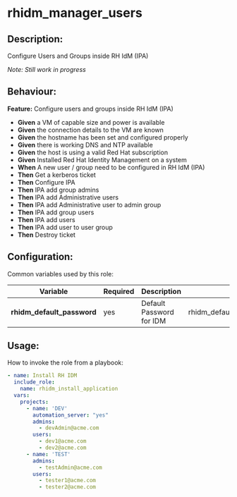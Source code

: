 # rhidm_manager_users

## Description:

Configure Users and Groups inside RH IdM (IPA)

_Note: Still work in progress_

## Behaviour:

**Feature:** Configure users and groups inside RH IdM (IPA)
- **Given** a VM of capable size and power is available
- **Given** the connection details to the VM are known
- **Given** the hostname has been set and configured properly
- **Given** there is working DNS and NTP available
- **Given** the host is using a valid Red Hat subscription
- **Given** Installed Red Hat Identity Management on a system
- **When** A new user / group need to be configured in RH IdM (IPA)
- **Then** Get a kerberos ticket
- **Then** Configure IPA
- **Then** IPA add group admins
- **Then** IPA add Administrative users
- **Then** IPA add Administrative user to admin group
- **Then** IPA add group users
- **Then** IPA add users
- **Then** IPA add user to user group
- **Then** Destroy ticket

## Configuration:

Common variables used by this role:

| Variable  | Required | Description  | Example  | 
|---|---|---|---|
| **rhidm_default_password** | yes | Default Password for IDM | rhidm_default_password=redhat123 |

## Usage:

How to invoke the role from a playbook:

```yaml
- name: Install RH IDM
  include_role:
    name: rhidm_install_application
  vars:
    projects:
      - name: 'DEV'
        automation_server: "yes"
        admins:
          - devAdmin@acme.com
        users:
          - dev1@acme.com
          - dev2@acme.com
      - name: 'TEST'
        admins:
          - testAdmin@acme.com
        users:
          - tester1@acme.com
          - tester2@acme.com
```
